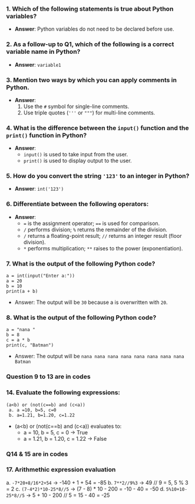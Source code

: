 ### 1. Which of the following statements is true about Python variables?
- **Answer**: Python variables do not need to be declared before use.

### 2. As a follow-up to Q1, which of the following is a correct variable name in Python?
- **Answer**: `variable1`

### 3. Mention two ways by which you can apply comments in Python.
- **Answer**:
  1. Use the `#` symbol for single-line comments.
  2. Use triple quotes (`'''` or `"""`) for multi-line comments.

### 4. What is the difference between the `input()` function and the `print()` function in Python?
- **Answer**:
  - `input()` is used to take input from the user.
  - `print()` is used to display output to the user.

### 5. How do you convert the string `'123'` to an integer in Python?
- **Answer**: `int('123')`

### 6. Differentiate between the following operators:
- **Answer**:
  - `=` is the assignment operator; `==` is used for comparison.
  - `/` performs division; `%` returns the remainder of the division.
  - `/` returns a floating-point result; `//` returns an integer result (floor division).
  - `*` performs multiplication; `**` raises to the power (exponentiation).

### 7. What is the output of the following Python code?
```
a = int(input("Enter a:"))
a = 20
b = 10
print(a + b)
```
- Answer: The output will be `30` because a is overwritten with `20`.

### 8. What is the output of the following Python code?
```
a = "nana "
b = 8
c = a * b
print(c, "Batman")
```
- Answer: The output will be `nana nana nana nana nana nana nana nana Batman`

### Question 9 to 13 are in codes

### 14. Evaluate the following expressions:
```
(a<b) or (not(c==b) and (c<a))
 a. a =10, b=5, c=0
 b. a=1.21, b=1.20, c=1.22
```

- (a<b) or (not(c==b) and (c<a)) evaluates to:
    - a = 10, b = 5, c = 0 → True
    - a = 1.21, b = 1.20, c = 1.22 → False

### Q14 & 15 are in codes

### 17. Arithmethic expression evaluation
a. `-7*20+8/16*2+54` → -140 + 1 + 54 = -85
b. `7**2//9%3` → 49 // 9 = 5, 5 % 3 = 2
c. `(7-4*2)*10-25*8//5` → (7 - 8) * 10 - 200 = -10 - 40 = -50
d. `5%10+10-25*8//5` → 5 + 10 - 200 // 5 = 15 - 40 = -25